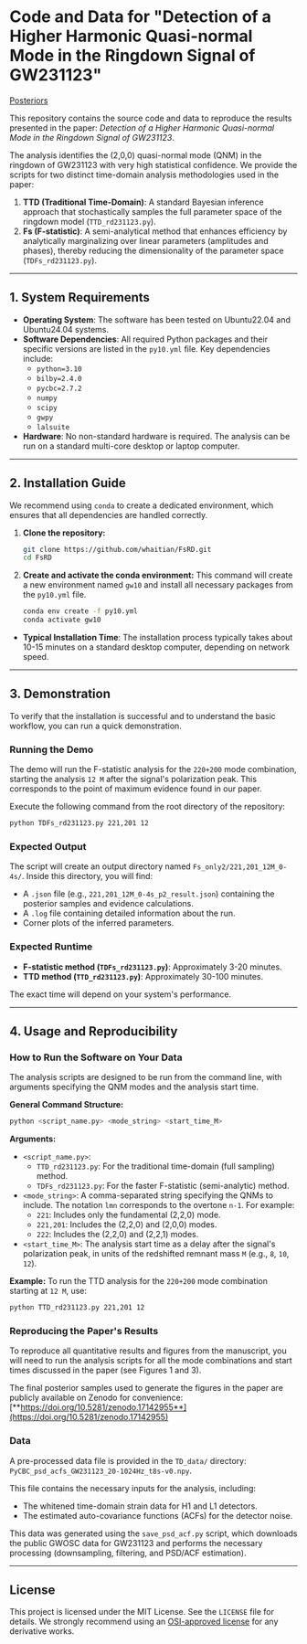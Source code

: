 # Code and Data for "Detection of a Higher Harmonic Quasi-normal Mode in the Ringdown Signal of GW231123"

[](https://opensource.org/licenses/MIT)
[Posteriors](https://doi.org/10.5281/zenodo.17142955)

This repository contains the source code and data to reproduce the results presented in the paper: *Detection of a Higher Harmonic Quasi-normal Mode in the Ringdown Signal of GW231123*.

The analysis identifies the (2,0,0) quasi-normal mode (QNM) in the ringdown of GW231123 with very high statistical confidence. We provide the scripts for two distinct time-domain analysis methodologies used in the paper:

1.  **TTD (Traditional Time-Domain)**: A standard Bayesian inference approach that stochastically samples the full parameter space of the ringdown model (`TTD_rd231123.py`).
2.  **Fs (F-statistic)**: A semi-analytical method that enhances efficiency by analytically marginalizing over linear parameters (amplitudes and phases), thereby reducing the dimensionality of the parameter space (`TDFs_rd231123.py`).

-----

## 1\. System Requirements

  - **Operating System**: The software has been tested on Ubuntu22.04 and Ubuntu24.04 systems.
  - **Software Dependencies**: All required Python packages and their specific versions are listed in the `py10.yml` file. Key dependencies include:
      - `python=3.10`
      - `bilby=2.4.0`
      - `pycbc=2.7.2`
      - `numpy`
      - `scipy`
      - `gwpy`
      - `lalsuite`
  - **Hardware**: No non-standard hardware is required. The analysis can be run on a standard multi-core desktop or laptop computer.

-----

## 2\. Installation Guide

We recommend using `conda` to create a dedicated environment, which ensures that all dependencies are handled correctly.

1.  **Clone the repository:**

    ```bash
    git clone https://github.com/whaitian/FsRD.git
    cd FsRD
    ```

2.  **Create and activate the conda environment:**
    This command will create a new environment named `gw10` and install all necessary packages from the `py10.yml` file.

    ```bash
    conda env create -f py10.yml
    conda activate gw10
    ```

<!-- end list -->

  - **Typical Installation Time**: The installation process typically takes about 10-15 minutes on a standard desktop computer, depending on network speed.

-----

## 3\. Demonstration

To verify that the installation is successful and to understand the basic workflow, you can run a quick demonstration.

### Running the Demo

The demo will run the F-statistic analysis for the `220+200` mode combination, starting the analysis `12 M` after the signal's polarization peak. This corresponds to the point of maximum evidence found in our paper.

Execute the following command from the root directory of the repository:

```bash
python TDFs_rd231123.py 221,201 12
```

### Expected Output

The script will create an output directory named `Fs_only2/221,201_12M_0-4s/`. Inside this directory, you will find:

  - A `.json` file (e.g., `221,201_12M_0-4s_p2_result.json`) containing the posterior samples and evidence calculations.
  - A `.log` file containing detailed information about the run.
  - Corner plots of the inferred parameters.

### Expected Runtime

  - **F-statistic method (`TDFs_rd231123.py`)**: Approximately 3-20 minutes.
  - **TTD method (`TTD_rd231123.py`)**: Approximately 30-100 minutes.

The exact time will depend on your system's performance.

-----

## 4\. Usage and Reproducibility

### How to Run the Software on Your Data

The analysis scripts are designed to be run from the command line, with arguments specifying the QNM modes and the analysis start time.

**General Command Structure:**

```bash
python <script_name.py> <mode_string> <start_time_M>
```

**Arguments:**

  - `<script_name.py>`:
      - `TTD_rd231123.py`: For the traditional time-domain (full sampling) method.
      - `TDFs_rd231123.py`: For the faster F-statistic (semi-analytic) method.
  - `<mode_string>`: A comma-separated string specifying the QNMs to include. The notation `lmn` corresponds to the overtone `n-1`. For example:
      - `221`: Includes only the fundamental (2,2,0) mode.
      - `221,201`: Includes the (2,2,0) and (2,0,0) modes.
      - `222`: Includes the (2,2,0) and (2,2,1) modes.
  - `<start_time_M>`: The analysis start time as a delay after the signal's polarization peak, in units of the redshifted remnant mass `M` (e.g., `8`, `10`, `12`).

**Example:**
To run the TTD analysis for the `220+200` mode combination starting at `12 M`, use:

```bash
python TTD_rd231123.py 221,201 12
```

### Reproducing the Paper's Results

To reproduce all quantitative results and figures from the manuscript, you will need to run the analysis scripts for all the mode combinations and start times discussed in the paper (see Figures 1 and 3).

The final posterior samples used to generate the figures in the paper are publicly available on Zenodo for convenience:
[**https://doi.org/10.5281/zenodo.17142955**](https://doi.org/10.5281/zenodo.17142955)

### Data

A pre-processed data file is provided in the `TD_data/` directory: `PyCBC_psd_acfs_GW231123_20-1024Hz_t8s-v0.npy`.

This file contains the necessary inputs for the analysis, including:

  - The whitened time-domain strain data for H1 and L1 detectors.
  - The estimated auto-covariance functions (ACFs) for the detector noise.

This data was generated using the `save_psd_acf.py` script, which downloads the public GWOSC data for GW231123 and performs the necessary processing (downsampling, filtering, and PSD/ACF estimation).

-----

## License

This project is licensed under the MIT License. See the `LICENSE` file for details. We strongly recommend using an [OSI-approved license](https://opensource.org/licenses) for any derivative works.
